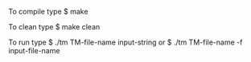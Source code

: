 To compile type $ make

To clean type   $ make clean

To run type     $ ./tm TM-file-name input-string
                               or 
                $ ./tm TM-file-name -f input-file-name

